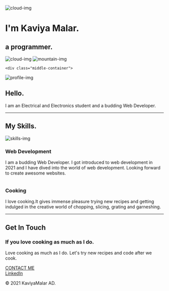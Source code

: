 
<html lang="en" dir="ltr">
  <head>
    <meta charset="utf-8">
    <title>Kaviya Malar</title>
    <link rel="stylesheet" type="text/css" href="css/styles.css">
    <link rel="icon" href="favicon.ico">
    <link href="https://fonts.googleapis.com/css2?family=Merriweather:wght@700&family=Montserrat&family=Sacramento&display=swap" rel="stylesheet">
  </head>
  <body>
    <div class="top-container">
      <img class="top-cloud" src="https://image.flaticon.com/icons/png/512/616/616516.png" alt="cloud-img">
      <h1>I'm Kaviya Malar.</h1>
      <p><h2>a <span class="pro">pro</span>grammer.</h2></p>
      <img class="bottom-cloud" src="https://image.flaticon.com/icons/png/512/616/616516.png" alt="cloud-img">
      <img src="https://image.flaticon.com/icons/png/512/3337/3337982.png" alt="mountain-img">
    </div>

    <div class="middle-container">
  <div class="profile">
    <img class="myicon"src="https://as1.ftcdn.net/v2/jpg/03/43/55/46/1000_F_343554632_2PZNksBdLGK2uQpbIm4CShYyTwioj6Ic.jpg" alt="profile-img">
    <h2>Hello.</h2>
    <p class="intro">I am an Electrical and Electronics student and a budding Web Developer.</p>
  </div>
  <hr>
  <div class="skills">
    <h2>My Skills.</h2>
    <div class="skill-row">
      <img  class="web" src="https://as2.ftcdn.net/v2/jpg/04/22/97/43/1000_F_422974395_8CQX1fsefEEp768NI1UTd9Z0kRUHtgAs.jpg" alt="skills-img">
      <h3>Web Development </h3>
      <p>I am a budding Web Developer. I got introduced to web development in 2021 and I have dived into the world of web development. Looking forward to create awesome websites. </p>
    </div>
    <div class="skill-row">
      <img class="cooking" src="https://image.freepik.com/free-vector/cute-girl-chef-cartoon-greeting-love-bake-kawaii-style_70350-906.jpg" alt="">
      <h3>Cooking</h3>
      <p>I love cooking.It gives immense pleasure trying new recipes and getting indulged in the creative world of chopping, slicing, grating and garneshing. </p>
    </div>
  </div>
  <hr>
  <div class="contact-me">
    <h2>Get In Touch</h2>
    <h3>If you love cooking as much as I do.</h3>
    <p>Love cooking as much as I do. Let's try new recipes and code after we cook.</p>
    <a class="btn" href="https://www.linkedin.com/in/kaviyamalar-a-d-9a4041216/">CONTACT ME</a>
  </div>
</div>


<div class="bottom-container">
  <a class="footer-link" href="https://www.linkedin.com/in/kaviyamalar-a-d-9a4041216/">LinkedIn</a>
  <p class="copyright">© 2021 KaviyaMalar AD.</p>
</div>


  </body>
</html>
